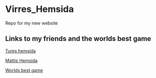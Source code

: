 # Virres_Hemsida
Repo for my new website

## Links to my friends and the worlds best game

[Tures hemsida](https://tureboi1337.github.io/bigWebsite/)

[Mattis Hemsida](https://karlsson701.github.io/amattmatt/)

[Worlds best game](https://krunker.io/?game=FRA:bezll)


